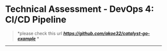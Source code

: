 # Technical Assessment - DevOps 4: CI/CD Pipeline

> *please check this url ***https://github.com/akoe32/catalyst-go-example*** *

---